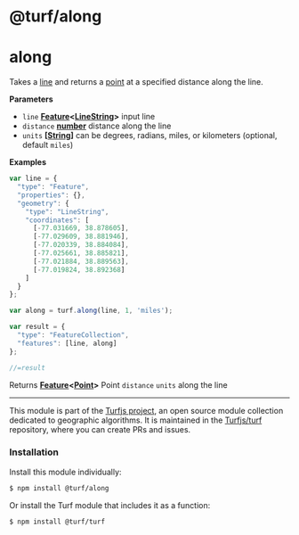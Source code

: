 # @turf/along

# along

Takes a [line](http://geojson.org/geojson-spec.html#linestring) and returns a [point](http://geojson.org/geojson-spec.html#point) at a specified distance along the line.

**Parameters**

-   `line` **[Feature](http://geojson.org/geojson-spec.html#feature)&lt;[LineString](http://geojson.org/geojson-spec.html#linestring)>** input line
-   `distance` **[number](https://developer.mozilla.org/en-US/docs/Web/JavaScript/Reference/Global_Objects/Number)** distance along the line
-   `units` **\[[String](https://developer.mozilla.org/en-US/docs/Web/JavaScript/Reference/Global_Objects/String)]** can be degrees, radians, miles, or kilometers (optional, default `miles`)

**Examples**

```javascript
var line = {
  "type": "Feature",
  "properties": {},
  "geometry": {
    "type": "LineString",
    "coordinates": [
      [-77.031669, 38.878605],
      [-77.029609, 38.881946],
      [-77.020339, 38.884084],
      [-77.025661, 38.885821],
      [-77.021884, 38.889563],
      [-77.019824, 38.892368]
    ]
  }
};

var along = turf.along(line, 1, 'miles');

var result = {
  "type": "FeatureCollection",
  "features": [line, along]
};

//=result
```

Returns **[Feature](http://geojson.org/geojson-spec.html#feature)&lt;[Point](http://geojson.org/geojson-spec.html#point)>** Point `distance` `units` along the line

---

This module is part of the [Turfjs project](http://turfjs.org/), an open source
module collection dedicated to geographic algorithms. It is maintained in the
[Turfjs/turf](https://github.com/Turfjs/turf) repository, where you can create
PRs and issues.

### Installation

Install this module individually:

```sh
$ npm install @turf/along
```

Or install the Turf module that includes it as a function:

```sh
$ npm install @turf/turf
```
